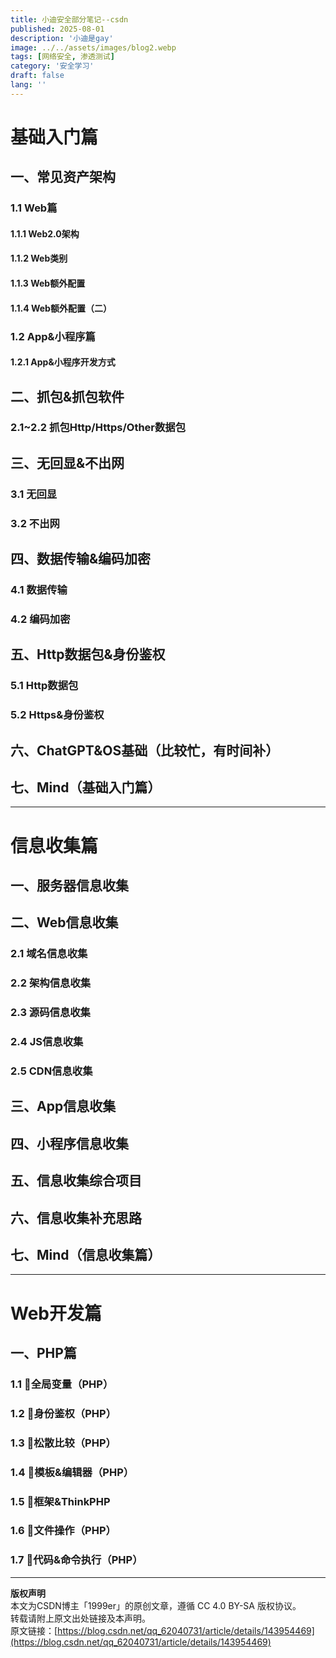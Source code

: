 ```yaml
---
title: 小迪安全部分笔记--csdn
published: 2025-08-01
description: '小迪是gay'
image: ../../assets/images/blog2.webp
tags: [网络安全, 渗透测试]
category: '安全学习'
draft: false 
lang: ''
---
```


# 基础入门篇

## 一、常见资产架构

### 1.1 Web篇

#### 1.1.1 Web2.0架构

#### 1.1.2 Web类别

#### 1.1.3 Web额外配置

#### 1.1.4 Web额外配置（二）

### 1.2 App&小程序篇

#### 1.2.1 App&小程序开发方式

## 二、抓包&抓包软件

### 2.1~2.2 抓包Http/Https/Other数据包

## 三、无回显&不出网

### 3.1 无回显

### 3.2 不出网

## 四、数据传输&编码加密

### 4.1 数据传输

### 4.2 编码加密

## 五、Http数据包&身份鉴权

### 5.1 Http数据包

### 5.2 Https&身份鉴权

## 六、ChatGPT&OS基础（比较忙，有时间补）

## 七、Mind（基础入门篇）

---

# 信息收集篇

## 一、服务器信息收集

## 二、Web信息收集

### 2.1 域名信息收集

### 2.2 架构信息收集

### 2.3 源码信息收集

### 2.4 JS信息收集

### 2.5 CDN信息收集

## 三、App信息收集

## 四、小程序信息收集

## 五、信息收集综合项目

## 六、信息收集补充思路

## 七、Mind（信息收集篇）

---

# Web开发篇

## 一、PHP篇

### 1.1 🐘全局变量（PHP）

### 1.2 🐘身份鉴权（PHP）

### 1.3 🐘松散比较（PHP）

### 1.4 🐘模板&编辑器（PHP）

### 1.5 🐘框架&ThinkPHP

### 1.6 🐘文件操作（PHP）

### 1.7 🐘代码&命令执行（PHP）

---

**版权声明**  
本文为CSDN博主「1999er」的原创文章，遵循 CC 4.0 BY-SA 版权协议。  
转载请附上原文出处链接及本声明。  
原文链接：[https://blog.csdn.net/qq_62040731/article/details/143954469](https://blog.csdn.net/qq_62040731/article/details/143954469)